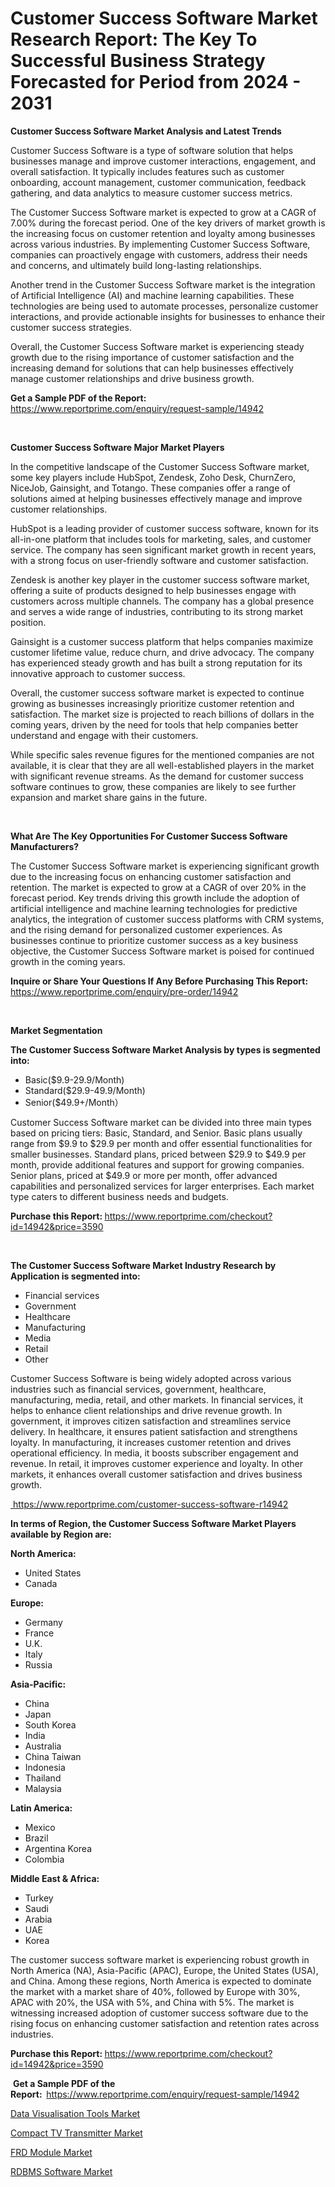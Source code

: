 <p><h1>Customer Success Software Market Research Report: The Key To Successful Business Strategy Forecasted for Period from 2024 - 2031</h1></p><p><strong>Customer Success Software Market Analysis and Latest Trends</strong></p>
<p><p>Customer Success Software is a type of software solution that helps businesses manage and improve customer interactions, engagement, and overall satisfaction. It typically includes features such as customer onboarding, account management, customer communication, feedback gathering, and data analytics to measure customer success metrics.</p><p>The Customer Success Software market is expected to grow at a CAGR of 7.00% during the forecast period. One of the key drivers of market growth is the increasing focus on customer retention and loyalty among businesses across various industries. By implementing Customer Success Software, companies can proactively engage with customers, address their needs and concerns, and ultimately build long-lasting relationships.</p><p>Another trend in the Customer Success Software market is the integration of Artificial Intelligence (AI) and machine learning capabilities. These technologies are being used to automate processes, personalize customer interactions, and provide actionable insights for businesses to enhance their customer success strategies.</p><p>Overall, the Customer Success Software market is experiencing steady growth due to the rising importance of customer satisfaction and the increasing demand for solutions that can help businesses effectively manage customer relationships and drive business growth.</p></p>
<p><strong>Get a Sample PDF of the Report:&nbsp;</strong> <a href="https://www.reportprime.com/enquiry/request-sample/14942">https://www.reportprime.com/enquiry/request-sample/14942</a></p>
<p>&nbsp;</p>
<p><strong>Customer Success Software Major Market Players</strong></p>
<p><p>In the competitive landscape of the Customer Success Software market, some key players include HubSpot, Zendesk, Zoho Desk, ChurnZero, NiceJob, Gainsight, and Totango. These companies offer a range of solutions aimed at helping businesses effectively manage and improve customer relationships.</p><p>HubSpot is a leading provider of customer success software, known for its all-in-one platform that includes tools for marketing, sales, and customer service. The company has seen significant market growth in recent years, with a strong focus on user-friendly software and customer satisfaction.</p><p>Zendesk is another key player in the customer success software market, offering a suite of products designed to help businesses engage with customers across multiple channels. The company has a global presence and serves a wide range of industries, contributing to its strong market position.</p><p>Gainsight is a customer success platform that helps companies maximize customer lifetime value, reduce churn, and drive advocacy. The company has experienced steady growth and has built a strong reputation for its innovative approach to customer success.</p><p>Overall, the customer success software market is expected to continue growing as businesses increasingly prioritize customer retention and satisfaction. The market size is projected to reach billions of dollars in the coming years, driven by the need for tools that help companies better understand and engage with their customers.</p><p>While specific sales revenue figures for the mentioned companies are not available, it is clear that they are all well-established players in the market with significant revenue streams. As the demand for customer success software continues to grow, these companies are likely to see further expansion and market share gains in the future.</p></p>
<p>&nbsp;</p>
<p><strong>What Are The Key Opportunities For Customer Success Software Manufacturers?</strong></p>
<p><p>The Customer Success Software market is experiencing significant growth due to the increasing focus on enhancing customer satisfaction and retention. The market is expected to grow at a CAGR of over 20% in the forecast period. Key trends driving this growth include the adoption of artificial intelligence and machine learning technologies for predictive analytics, the integration of customer success platforms with CRM systems, and the rising demand for personalized customer experiences. As businesses continue to prioritize customer success as a key business objective, the Customer Success Software market is poised for continued growth in the coming years.</p></p>
<p><strong>Inquire or Share Your Questions If Any Before Purchasing This Report:</strong> <a href="https://www.reportprime.com/enquiry/pre-order/14942">https://www.reportprime.com/enquiry/pre-order/14942</a></p>
<p>&nbsp;</p>
<p><strong>Market Segmentation</strong></p>
<p><strong>The Customer Success Software Market Analysis by types is segmented into:</strong></p>
<p><ul><li>Basic($9.9-29.9/Month)</li><li>Standard($29.9-49.9/Month)</li><li>Senior($49.9+/Month）</li></ul></p>
<p><p>Customer Success Software market can be divided into three main types based on pricing tiers: Basic, Standard, and Senior. Basic plans usually range from $9.9 to $29.9 per month and offer essential functionalities for smaller businesses. Standard plans, priced between $29.9 to $49.9 per month, provide additional features and support for growing companies. Senior plans, priced at $49.9 or more per month, offer advanced capabilities and personalized services for larger enterprises. Each market type caters to different business needs and budgets.</p></p>
<p><strong>Purchase this Report:&nbsp;</strong><a href="https://www.reportprime.com/checkout?id=14942&price=3590">https://www.reportprime.com/checkout?id=14942&price=3590</a></p>
<p>&nbsp;</p>
<p><strong>The Customer Success Software Market Industry Research by Application is segmented into:</strong></p>
<p><ul><li>Financial services</li><li>Government</li><li>Healthcare</li><li>Manufacturing</li><li>Media</li><li>Retail</li><li>Other</li></ul></p>
<p><p>Customer Success Software is being widely adopted across various industries such as financial services, government, healthcare, manufacturing, media, retail, and other markets. In financial services, it helps to enhance client relationships and drive revenue growth. In government, it improves citizen satisfaction and streamlines service delivery. In healthcare, it ensures patient satisfaction and strengthens loyalty. In manufacturing, it increases customer retention and drives operational efficiency. In media, it boosts subscriber engagement and revenue. In retail, it improves customer experience and loyalty. In other markets, it enhances overall customer satisfaction and drives business growth.</p></p>
<p><a href="https://www.reportprime.com/customer-success-software-r14942">&nbsp;https://www.reportprime.com/customer-success-software-r14942</a></p>
<p><strong>In terms of Region, the Customer Success Software Market Players available by Region are:</strong></p>
<p>
    <p> <strong> North America: </strong>
        <ul>
            <li>United States</li>
            <li>Canada</li>
        </ul>
        </p> 
    <p> <strong> Europe: </strong>
        <ul>
            <li>Germany</li>
            <li>France</li>
            <li>U.K.</li>
            <li>Italy</li>
            <li>Russia</li>
        </ul>
        </p> 
    <p> <strong> Asia-Pacific: </strong>
        <ul>
            <li>China</li>
            <li>Japan</li>
            <li>South Korea</li>
            <li>India</li>
            <li>Australia</li>
            <li>China Taiwan</li>
            <li>Indonesia</li>
            <li>Thailand</li>
            <li>Malaysia</li>
        </ul>
        </p> 
    <p> <strong> Latin America: </strong>
        <ul>
            <li>Mexico</li>
            <li>Brazil</li>
            <li>Argentina Korea</li>
            <li>Colombia</li>
        </ul>
        </p> 
    <p> <strong> Middle East & Africa: </strong>
        <ul>
            <li>Turkey</li>
            <li>Saudi</li>
            <li>Arabia</li>
            <li>UAE</li>
            <li>Korea</li>
        </ul>
    </p>
    </p>
<p><p>The customer success software market is experiencing robust growth in North America (NA), Asia-Pacific (APAC), Europe, the United States (USA), and China. Among these regions, North America is expected to dominate the market with a market share of 40%, followed by Europe with 30%, APAC with 20%, the USA with 5%, and China with 5%. The market is witnessing increased adoption of customer success software due to the rising focus on enhancing customer satisfaction and retention rates across industries.</p></p>
<p><strong>Purchase this Report: </strong><a href="https://www.reportprime.com/checkout?id=14942&price=3590">https://www.reportprime.com/checkout?id=14942&price=3590</a></p>
<p>&nbsp;<strong>Get a Sample PDF of the Report:&nbsp;&nbsp;</strong><a href="https://www.reportprime.com/enquiry/request-sample/14942">https://www.reportprime.com/enquiry/request-sample/14942</a></p>
<p><strong></strong></p>
<p><p><a href="https://github.com/suitykhatun12/Market-Research-Report-List-1/blob/main/data-visualisation-tools-market.md">Data Visualisation Tools Market</a></p><p><a href="https://www.linkedin.com/pulse/compact-tv-transmitter-market-global-regional-analysis-focus-ui43c">Compact TV Transmitter Market</a></p><p><a href="https://www.linkedin.com/pulse/frd-module-industry-analysis-report-its-market-size-share-trends-ylsic">FRD Module Market</a></p><p><a href="https://github.com/khadijahesham19/Market-Research-Report-List-1/blob/main/rdbms-software-market.md">RDBMS Software Market</a></p></p>